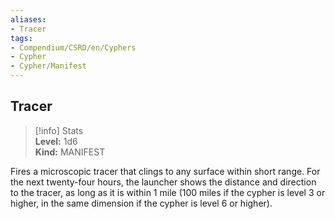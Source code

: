 ```yaml
---
aliases:
- Tracer
tags:
- Compendium/CSRD/en/Cyphers
- Cypher
- Cypher/Manifest
---
```


  
## Tracer  
>[!info] Stats  
> **Level:** 1d6  
> **Kind:** MANIFEST
  
Fires a microscopic tracer that clings to any surface within short range. For the next twenty-four hours, the launcher shows the distance and direction to the tracer, as long as it is within 1 mile (100 miles if the cypher is level 3 or higher, in the same dimension if the cypher is level 6 or higher).